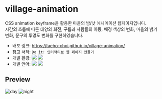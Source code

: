 # village-animation
CSS animation keyframe을 활용한 마을의 밤/낮 애니메이션 웹페이지입니다.<br>
시간의 흐름에 따른 태양의 회전, 구름과 사람들의 이동, 배경 색상의 변화, 마을의 밝기 변화, 문구의 투명도 변화를 구현하였습니다.
- 배포 링크: https://taeho-choi.github.io/village-animation/
- 참고 서적: `Do it! 인터랙티브 웹 페이지 만들기`
- 개발 환경: <img src="https://img.shields.io/badge/Windows-0078D6?style=flat&logo=Windows&logoColor=white"/> <img src="https://img.shields.io/badge/VS_Code-007ACC?style=flat&logo=VisualStudioCode&logoColor=white"/>
- 개발 언어: <img src="https://img.shields.io/badge/HTML5-E34F26?style=flat&logo=HTML5&logoColor=white"/> <img src="https://img.shields.io/badge/CSS3-1572B6?style=flat&logo=CSS3&logoColor=white"/> 

## Preview
![day](https://user-images.githubusercontent.com/60216512/155688885-02484c87-7fa1-47b4-9d47-584c265cfe26.png)
![night](https://user-images.githubusercontent.com/60216512/155688895-1fd8df79-69e9-44a4-9806-dcd124bc2eae.png)
